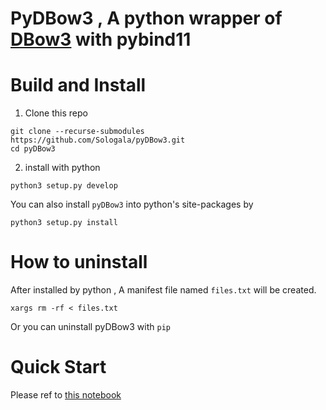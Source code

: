 # PyDBow3 , A python wrapper of [DBow3](https://github.com/rmsalinas/DBow3) with pybind11 

# Build and Install

1. Clone this repo 
```shell
git clone --recurse-submodules  https://github.com/Sologala/pyDBow3.git
cd pyDBow3
```
2. install with python
```shell
python3 setup.py develop
```
You can also install `pyDBow3` into python's site-packages by
```shell
python3 setup.py install
```

# How to uninstall

After installed by python , A manifest file named `files.txt` will be created.
```shell
xargs rm -rf < files.txt
```

Or you can uninstall pyDBow3 with `pip`

# Quick Start 

Please ref to [this notebook](tests/test_wrap.ipynb)